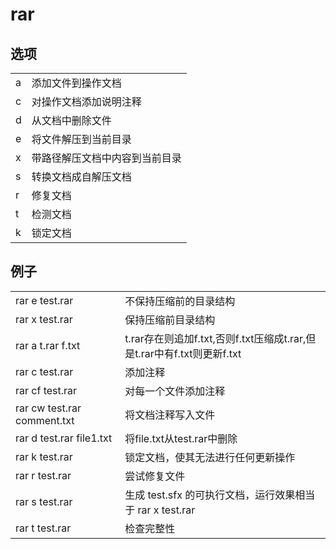 # rar

## 选项

|   |   |
|---|---|
|a|添加文件到操作文档|
|c|对操作文档添加说明注释|
|d|从文档中删除文件|
|e|将文件解压到当前目录|
|x|带路径解压文档中内容到当前目录|
|s|转换文档成自解压文档|
|r|修复文档|
|t|检测文档|
|k|锁定文档|

## 例子

|   |   |
|---|---|
|rar e test.rar|不保持压缩前的目录结构|
|rar x test.rar|保持压缩前目录结构|
|rar a t.rar f.txt|t.rar存在则追加f.txt,否则f.txt压缩成t.rar,但是t.rar中有f.txt则更新f.txt|
|rar c test.rar|添加注释|
|rar cf test.rar|对每一个文件添加注释|
|rar cw test.rar comment.txt|将文档注释写入文件|
|rar d test.rar file1.txt|将file.txt从test.rar中删除|
|rar k test.rar|锁定文档，使其无法进行任何更新操作|
|rar r test.rar|尝试修复文件|
|rar s test.rar|生成 test.sfx 的可执行文档，运行效果相当于 rar x test.rar|
|rar t test.rar|检查完整性|
